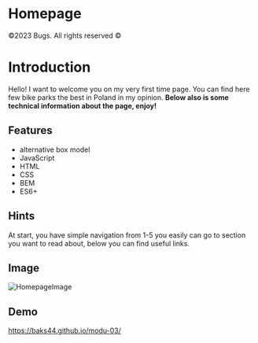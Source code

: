 # Homepage
©2023 Bugs. All rights reserved ©
# Introduction
Hello! I want to welcome you on my very first time page. You can find here few bike parks the best in Poland in my opinion. **Below also is some technical information about the page, enjoy!**

## Features
- alternative box model
- JavaScript
- HTML
- CSS
- BEM
- ES6+

## Hints
At start, you have simple navigation from 1-5 you easily can go to section you want to read about, below you can find useful links.

## Image
![HomepageImage](https://raw.githubusercontent.com/Baks44/modu-03/main/image/Bike%20park.jpg)
## Demo
https://baks44.github.io/modu-03/
